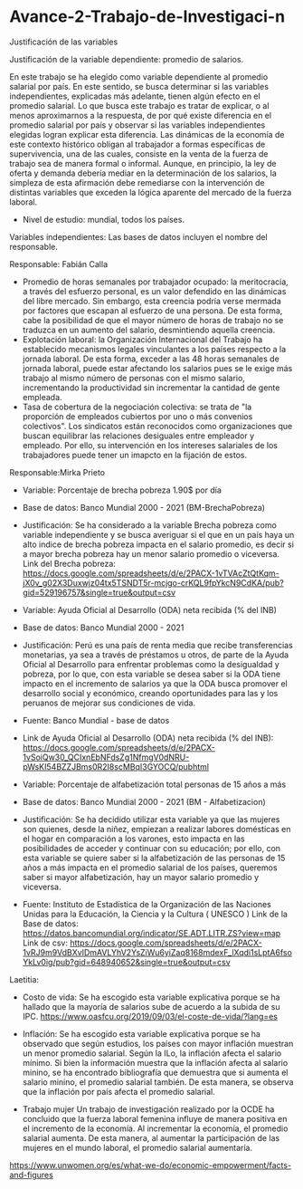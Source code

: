 # Avance-2-Trabajo-de-Investigaci-n


Justificación de las variables

Justificación de la variable dependiente: promedio de salarios. 

En este trabajo se ha elegido como variable dependiente al promedio salarial por país. En este sentido, se busca determinar si las variables independientes, explicadas más adelante, tienen algún efecto en el promedio salarial. Lo que busca este trabajo es tratar de explicar, o al menos aproximarnos a la respuesta, de por qué existe diferencia en el promedio salarial por país y observar si las variables independientes elegidas logran explicar esta diferencia. Las dinámicas de la economía de este contexto histórico obligan al trabajador a formas específicas de supervivencia, una de las cuales, consiste en la venta de la fuerza de trabajo sea de manera formal o informal. Aunque, en principio, la ley de oferta y demanda debería mediar en la determinación de los salarios, la simpleza de esta afirmación debe remediarse con la intervención de distintas variables que exceden la lógica aparente del mercado de la fuerza laboral. 

- Nivel de estudio: mundial, todos los países.

Variables independientes: Las bases de datos incluyen el nombre del responsable. 

Responsable: Fabián Calla

-	Promedio de horas semanales por trabajador ocupado: la meritocracia, a través del esfuerzo personal, es un valor defendido en las dinámicas del libre mercado. Sin embargo, esta creencia podría verse mermada por factores que escapan al esfuerzo de una persona. De esta forma, cabe la posibilidad de que el mayor número de horas de trabajo no se traduzca en un aumento del salario, desmintiendo aquella creencia.
-	Explotación laboral: la Organización Internacional del Trabajo ha establecido mecanismos legales vinculantes a los países respecto a la jornada laboral. De esta forma, exceder a las 48 horas semanales de jornada laboral, puede estar afectando los salarios pues se le exige más trabajo al mismo número de personas con el mismo salario, incrementando la productividad sin incrementar la cantidad de gente empleada. 
-	Tasa de cobertura de la negociación colectiva: se trata de "la proporción de empleados cubiertos por uno o más convenios colectivos". Los sindicatos están reconocidos como organizaciones que buscan equilibrar las relaciones desiguales entre empleador y empleado. Por ello, su intervención en los intereses salariales de los trabajadores puede tener un imapcto en la fijación de estos. 

Responsable:Mirka Prieto 

-	Variable: Porcentaje de brecha pobreza 1.90$ por día  
-	Base de datos: Banco Mundial 2000 - 2021 (BM-BrechaPobreza)
-	Justificación: Se ha considerado a la variable Brecha pobreza como variable independiente y se busca averiguar si el que en un país haya un alto indice de brecha pobreza impacta en el salario promedio, es decir si a mayor brecha pobreza hay un menor salario promedio o viceversa. 
Link del Brecha pobreza: https://docs.google.com/spreadsheets/d/e/2PACX-1vTVAcZtQtKqm-jX0v_g02X3Duxwjz04tx5TSNDT5r-mcjgo-crKQL9fpYkcN9CdKA/pub?gid=529196757&single=true&output=csv

- Variable:  Ayuda Oficial al Desarrollo (ODA) neta recibida (% del INB)
- Base de datos: Banco Mundial 2000 - 2021
- Justificación: Perú es una país de renta media que recibe transferencias monetarias, ya sea a través de préstamos u otros, de parte de la Ayuda Oficial al Desarrollo para enfrentar problemas como la desigualdad y pobreza, por lo que, con esta variable se desea saber si la ODA tiene impacto en el incremento de salarios ya que la ODA busca promover el desarrollo social y económico, creando oportunidades para las y los peruanos de mejorar sus condiciones de vida. 
- Fuente: Banco Mundial - base de datos 
- Link de Ayuda Oficial al Desarrollo (ODA) neta recibida (% del INB):
https://docs.google.com/spreadsheets/d/e/2PACX-1vSoiQw30_QCIxnEbNFdsZg1NfmgV0dNRU-pWsKI54BZZJBms0R2I8scMBqI3GYOCQ/pubhtml  


-	Variable: Porcentaje de alfabetización total personas de 15 años a más 
-	Base de datos: Banco Mundial 2000 - 2021 (BM - Alfabetizacion)
-	Justificación: Se ha decidido utilizar esta variable ya que las mujeres son quienes, desde la niñez,  empiezan a realizar labores domésticas en el hogar en comparación a los varones, esto impacta en las posibilidades de acceder y continuar con su educación; por ello, con esta variable se quiere saber si la alfabetización de las personas de 15 años a más impacta en el promedio salarial de los países, queremos saber si mayor alfabetización, hay un mayor salario promedio y viceversa. 
-	Fuente: Instituto de Estadística de la Organización de las Naciones Unidas para la Educación, la Ciencia y la Cultura ( UNESCO )
Link de la Base de datos: https://datos.bancomundial.org/indicator/SE.ADT.LITR.ZS?view=map 
Link de csv: https://docs.google.com/spreadsheets/d/e/2PACX-1vRJ9m9VdBXvIDmAVLYhV2YsZiWu6yiZaq8168mdexF_lXqdi1sLptA6fsoYkLv0ig/pub?gid=648940652&single=true&output=csv

Laetitia:

- Costo de vida: 
Se ha escogido esta variable explicativa porque se ha hallado que la mayoría de salarios sube de acuerdo a la subida de su IPC. 
https://www.oasfcu.org/2019/09/03/el-coste-de-vida/?lang=es


- Inflación: 
Se ha escogido esta variable explicativa porque se ha observado que según estudios, los países con mayor inflación muestran un menor promedio salarial. Según la ILo, la inflación afecta el salario mínimo. Si bien la información muestra que la inflación afecta al salario minino, se ha encontrado bibliografía que demuestra que si aumenta el salario minino, el promedio salarial también. De esta manera, se observa que la inflación por país afecta el promedio salarial.

- Trabajo mujer
Un trabajo de investigación realizado por la OCDE ha concluido que la fuerza laboral femenina influye de manera positiva en el incremento de la economía. Al incrementar la economía, el promedio salarial aumenta. De esta manera, al aumentar la participación de las mujeres en el mundo laboral,  el promedio salarial aumentaría.

https://www.unwomen.org/es/what-we-do/economic-empowerment/facts-and-figures
